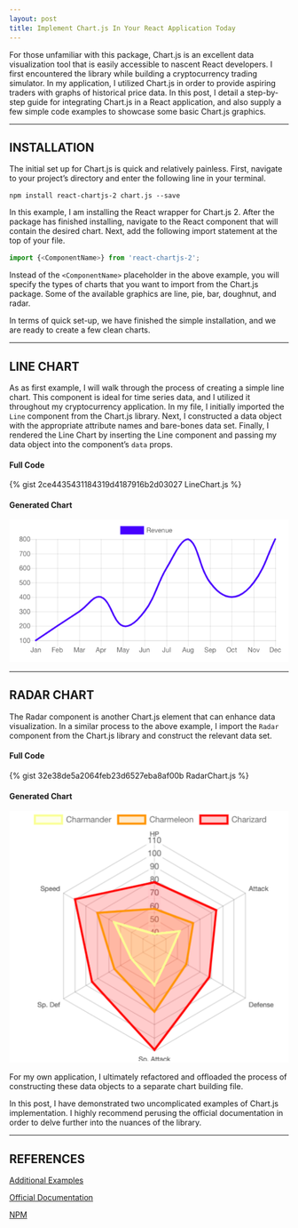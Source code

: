 ```yaml
---
layout: post
title: Implement Chart.js In Your React Application Today
---
```


For those unfamiliar with this package, Chart.js is an excellent data visualization tool that is easily accessible to nascent React developers. I first encountered the library while building a cryptocurrency trading simulator. In my application, I utilized Chart.js in order to provide aspiring traders with graphs of historical price data. In this post, I detail a step-by-step guide for integrating Chart.js in a React application, and also supply a few simple code examples to showcase some basic Chart.js graphics.

---

## INSTALLATION

The initial set up for Chart.js is quick and relatively painless. First, navigate to your project’s directory and enter the following line in your terminal.

```
npm install react-chartjs-2 chart.js --save
```

In this example, I am installing the React wrapper for Chart.js 2. After the package has finished installing, navigate to the React component that will contain the desired chart. Next, add the following import statement at the top of your file.

```javascript
import {<ComponentName>} from 'react-chartjs-2';
```

Instead of the `<ComponentName>` placeholder in the above example, you will specify the types of charts that you want to import from the Chart.js package. Some of the available graphics are line, pie, bar, doughnut, and radar.

In terms of quick set-up, we have finished the simple installation, and we are ready to create a few clean charts.

---

## LINE CHART
As as first example, I will walk through the process of creating a simple line chart. This component is ideal for time series data, and I utilized it throughout my cryptocurrency application. In my file, I initially imported the `Line` component from the Chart.js library. Next, I constructed a data object with the appropriate attribute names and bare-bones data set. Finally, I rendered the Line Chart by inserting the Line component and passing my data object into the component’s `data` props.

#### Full Code
{% gist 2ce4435431184319d4187916b2d03027 LineChart.js %}

#### Generated Chart
![chartjs1](/assets/images/chartjs1.png)


---

## RADAR CHART
The Radar component is another Chart.js element that can enhance data visualization. In a similar process to the above example, I import the `Radar` component from the Chart.js library and construct the relevant data set.

#### Full Code
{% gist 32e38de5a2064feb23d6527eba8af00b RadarChart.js %}

#### Generated Chart
![chartjs2](/assets/images/chartjs2.png)

For my own application, I ultimately refactored and offloaded the process of constructing these data objects to a separate chart building file.

In this post, I have demonstrated two uncomplicated examples of Chart.js implementation. I highly recommend perusing the official documentation in order to delve further into the nuances of the library.

---
## REFERENCES
[Additional Examples](http://jerairrest.github.io/react-chartjs-2/)

[Official Documentation](https://www.chartjs.org/docs/latest/)

[NPM](https://www.npmjs.com/package/react-chartjs-2)

